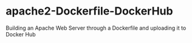 # apache2-Dockerfile-DockerHub
Building an Apache Web Server through a Dockerfile and uploading it to Docker Hub
